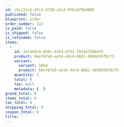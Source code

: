 ```yaml
---
id: c5cc21cb-dfc3-4720-a3cd-9f6c079b9085
published: false
blueprint: order
order_number: 122
is_paid: false
is_shipped: false
is_refunded: false
items:
  -
    id: 2bf4b9c8-859c-4354-bf31-703a57508df5
    product: 66e767a9-ee34-4dc4-8681-d09bb59f0cf5
    variant:
      variant: 10km
      product: 66e767a9-ee34-4dc4-8681-d09bb59f0cf5
    quantity: 1
    total: 0
    tax: null
    metadata: {  }
grand_total: 0
items_total: 0
tax_total: 0
shipping_total: 0
coupon_total: 0
title: ' '
---
```

